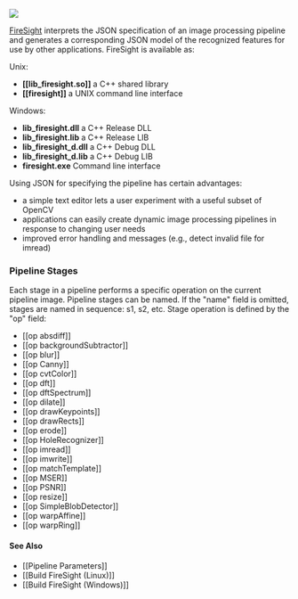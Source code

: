 <a href="https://github.com/firepick1/FirePick/wiki/Status"><img src="https://github.com/firepick1/FirePick/wiki/prototype.png"></a>

[FireSight](https://github.com/firepick1/FireSight/blob/master/README.md) interprets the JSON specification of an image processing pipeline and generates a corresponding JSON model of the recognized features for use by other applications. FireSight is available as:

Unix:
* **[[lib_firesight.so]]** a C++ shared library
* **[[firesight]]** a UNIX command line interface

Windows:
* **lib_firesight.dll** a C++ Release DLL
* **lib_firesight.lib** a C++ Release LIB
* **lib_firesight_d.dll** a C++ Debug DLL
* **lib_firesight_d.lib** a C++ Debug LIB
* **firesight.exe** Command line interface


Using JSON for specifying the pipeline has certain advantages:
* a simple text editor lets a user experiment with a useful subset of OpenCV
* applications can easily create dynamic image processing pipelines in response to changing user needs
* improved error handling and messages (e.g., detect invalid file for imread)

### Pipeline Stages 
Each stage in a pipeline performs a specific operation on the current pipeline image. Pipeline stages can be named. If the "name" field is omitted, stages are named in sequence: s1, s2, etc. Stage operation is defined by the "op" field:
* [[op absdiff]]
* [[op backgroundSubtractor]]
* [[op blur]]
* [[op Canny]]
* [[op cvtColor]]
* [[op dft]]
* [[op dftSpectrum]]
* [[op dilate]]
* [[op drawKeypoints]]
* [[op drawRects]]
* [[op erode]]
* [[op HoleRecognizer]]
* [[op imread]]
* [[op imwrite]]
* [[op matchTemplate]]
* [[op MSER]]
* [[op PSNR]]
* [[op resize]]
* [[op SimpleBlobDetector]]
* [[op warpAffine]]
* [[op warpRing]]

#### See Also
* [[Pipeline Parameters]]
* [[Build FireSight (Linux)]]
* [[Build FireSight (Windows)]]
